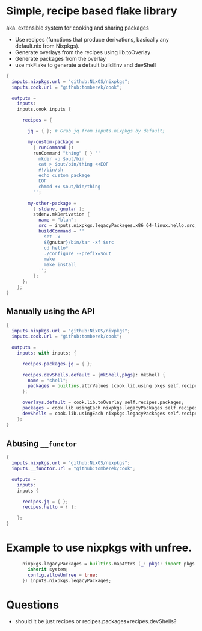# Simple, recipe based flake library
aka. extensible system for cooking and sharing packages

- Use recipes (functions that produce derivations, basically any default.nix from Nixpkgs).
- Generate overlays from the recipes using lib.toOverlay
- Generate packages from the overlay
- use mkFlake to generate a default buildEnv and devShell

```nix
{
  inputs.nixpkgs.url = "github:NixOS/nixpkgs";
  inputs.cook.url = "github:tomberek/cook";

  outputs =
    inputs:
    inputs.cook inputs {

      recipes = {

        jq = { }; # Grab jq from inputs.nixpkgs by default;

        my-custom-package =
          { runCommand }:
          runCommand "thing" { } ''
            mkdir -p $out/bin
            cat > $out/bin/thing <<EOF
            #!/bin/sh
            echo custom package
            EOF
            chmod +x $out/bin/thing
          '';

        my-other-package =
          { stdenv, gnutar }:
          stdenv.mkDerivation {
            name = "blah";
            src = inputs.nixpkgs.legacyPackages.x86_64-linux.hello.src;
            buildCommand = ''
              set -x
              ${gnutar}/bin/tar -xf $src
              cd hello*
              ./configure --prefix=$out
              make
              make install
            '';
          };
      };
    };
}
```

## Manually using the API
```nix
{
  inputs.nixpkgs.url = "github:NixOS/nixpkgs";
  inputs.cook.url = "github:tomberek/cook";

  outputs =
    inputs: with inputs; {

      recipes.packages.jq = { };

      recipes.devShells.default = {mkShell,pkgs}: mkShell {
        name = "shell";
        packages = builtins.attrValues (cook.lib.using pkgs self.recipes.packages);
      };

      overlays.default = cook.lib.toOverlay self.recipes.packages;
      packages = cook.lib.usingEach nixpkgs.legacyPackages self.recipes.packages;
      devShells = cook.lib.usingEach nixpkgs.legacyPackages self.recipes.devShells;
    };
}
```

## Abusing `__functor`
```nix
{
  inputs.nixpkgs.url = "github:NixOS/nixpkgs";
  inputs.__functor.url = "github:tomberek/cook";

  outputs =
    inputs:
    inputs {

      recipes.jq = { };
      recipes.hello = { };

    };
}
```


# Example to use nixpkgs with unfree.
```nix
      nixpkgs.legacyPackages = builtins.mapAttrs (_: pkgs: import pkgs.path {
        inherit system;
        config.allowUnfree = true;
      }) inputs.nixpkgs.legacyPackages;
```

# Questions
- should it be just recipes or recipes.packages+recipes.devShells?

